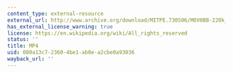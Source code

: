 ```yaml
---
content_type: external-resource
external_url: http://www.archive.org/download/MITPE.730S06/MOV0BB-220k_512kb.mp4
has_external_license_warning: true
license: https://en.wikipedia.org/wiki/All_rights_reserved
status: ''
title: MP4
uid: 080a13c7-2360-4be1-ab0e-a2cbe0a93036
wayback_url: ''
---
```

